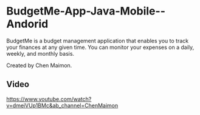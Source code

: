 # BudgetMe-App-Java-Mobile--Andorid


BudgetMe is a budget management application that enables you to track your finances at any given time. You can monitor your expenses on a daily, weekly, and monthly basis.

Created by Chen Maimon.

## Video
https://www.youtube.com/watch?v=dmeiVUp1BMc&ab_channel=ChenMaimon





